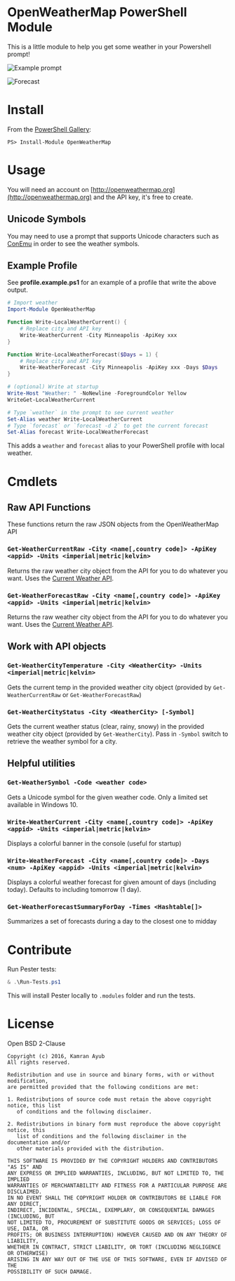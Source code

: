 # OpenWeatherMap PowerShell Module

This is a little module to help you get some weather in your Powershell prompt!

![Example prompt](https://cloud.githubusercontent.com/assets/563819/17579558/757e8af6-5f5c-11e6-887d-87d299a9a8c0.png)

![Forecast](https://cloud.githubusercontent.com/assets/563819/17686219/5443f254-6330-11e6-958d-3c1bbb920fbe.png)

# Install

From the [PowerShell Gallery](https://www.powershellgallery.com):

    PS> Install-Module OpenWeatherMap

# Usage

You will need an account on [http://openweathermap.org](http://openweathermap.org) and the API key, it's free to create.

## Unicode Symbols

You may need to use a prompt that supports Unicode characters such as [ConEmu](https://conemu.github.io/) in order to see the weather
symbols.

## Example Profile

See **profile.example.ps1** for an example of a profile that write the above output.

```powershell
# Import weather
Import-Module OpenWeatherMap

Function Write-LocalWeatherCurrent() {
    # Replace city and API key
    Write-WeatherCurrent -City Minneapolis -ApiKey xxx
}

Function Write-LocalWeatherForecast($Days = 1) {
    # Replace city and API key
    Write-WeatherForecast -City Minneapolis -ApiKey xxx -Days $Days
}

# (optional) Write at startup
Write-Host "Weather: " -NoNewline -ForegroundColor Yellow
WriteGet-LocalWeatherCurrent

# Type `weather` in the prompt to see current weather
Set-Alias weather Write-LocalWeatherCurrent
# Type `forecast` or `forecast -d 2` to get the current forecast
Set-Alias forecast Write-LocalWeatherForecast
```

This adds a `weather` and `forecast` alias to your PowerShell profile with local weather.

# Cmdlets

## Raw API Functions

These functions return the raw JSON objects from the OpenWeatherMap API

### `Get-WeatherCurrentRaw -City <name[,country code]> -ApiKey <appid> -Units <imperial|metric|kelvin>`

Returns the raw weather city object from the API for you to do whatever you want. 
Uses the [Current Weather API](http://openweathermap.org/current).

### `Get-WeatherForecastRaw -City <name[,country code]> -ApiKey <appid> -Units <imperial|metric|kelvin>`

Returns the raw weather city object from the API for you to do whatever you want. 
Uses the [Current Weather API](http://openweathermap.org/current).

## Work with API objects

### `Get-WeatherCityTemperature -City <WeatherCity> -Units <imperial|metric|kelvin>`

Gets the current temp in the provided weather city object (provided by `Get-WeatherCurrentRaw` or `Get-WeatherForecastRaw`)

### `Get-WeatherCityStatus -City <WeatherCity> [-Symbol]`

Gets the current weather status (clear, rainy, snowy) in the provided weather city object (provided by `Get-WeatherCity`).
Pass in `-Symbol` switch to retrieve the weather symbol for a city.

## Helpful utilities

### `Get-WeatherSymbol -Code <weather code>`

Gets a Unicode symbol for the given weather code. Only a limited set available in Windows 10.

### `Write-WeatherCurrent -City <name[,country code]> -ApiKey <appid> -Units <imperial|metric|kelvin>`

Displays a colorful banner in the console (useful for startup)

### `Write-WeatherForecast -City <name[,country code]> -Days <num> -ApiKey <appid> -Units <imperial|metric|kelvin>`

Displays a colorful weather forecast for given amount of days (including today). Defaults to including tomorrow (1 day).

### `Get-WeatherForecastSummaryForDay -Times <Hashtable[]>`

Summarizes a set of forecasts during a day to the closest one to midday

# Contribute

Run Pester tests:

```powershell
& .\Run-Tests.ps1
```

This will install Pester locally to `.modules` folder and run the tests.

# License

Open BSD 2-Clause

```
Copyright (c) 2016, Kamran Ayub
All rights reserved.

Redistribution and use in source and binary forms, with or without modification, 
are permitted provided that the following conditions are met:

1. Redistributions of source code must retain the above copyright notice, this list 
   of conditions and the following disclaimer.

2. Redistributions in binary form must reproduce the above copyright notice, this 
   list of conditions and the following disclaimer in the documentation and/or 
   other materials provided with the distribution.

THIS SOFTWARE IS PROVIDED BY THE COPYRIGHT HOLDERS AND CONTRIBUTORS "AS IS" AND 
ANY EXPRESS OR IMPLIED WARRANTIES, INCLUDING, BUT NOT LIMITED TO, THE IMPLIED 
WARRANTIES OF MERCHANTABILITY AND FITNESS FOR A PARTICULAR PURPOSE ARE DISCLAIMED. 
IN NO EVENT SHALL THE COPYRIGHT HOLDER OR CONTRIBUTORS BE LIABLE FOR ANY DIRECT, 
INDIRECT, INCIDENTAL, SPECIAL, EXEMPLARY, OR CONSEQUENTIAL DAMAGES (INCLUDING, BUT 
NOT LIMITED TO, PROCUREMENT OF SUBSTITUTE GOODS OR SERVICES; LOSS OF USE, DATA, OR 
PROFITS; OR BUSINESS INTERRUPTION) HOWEVER CAUSED AND ON ANY THEORY OF LIABILITY, 
WHETHER IN CONTRACT, STRICT LIABILITY, OR TORT (INCLUDING NEGLIGENCE OR OTHERWISE) 
ARISING IN ANY WAY OUT OF THE USE OF THIS SOFTWARE, EVEN IF ADVISED OF THE 
POSSIBILITY OF SUCH DAMAGE.
```
